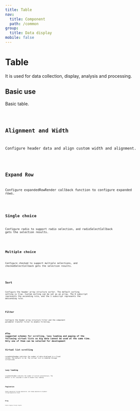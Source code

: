 ```yaml
---
title: Table
nav:
  title: Component
  path: /common
group:
  title: Data display
mobile: false
---
```


# Table

It is used for data collection, display, analysis and processing.

## Basic use

Basic table.

<code src="./demos/index1.tsx"/>

## Alignment and Width

Configure header data and align custom width and alignment.

<code src="./demos/index2.tsx"/>

## Expand Row

Configure expandedRowRender callback function to configure expanded rows.

<code src="./demos/index3.tsx" />

## Single choice

Configure radio to support radio selection, and radioSelectCallback gets the selection results.

<code src="./demos/index4.tsx" />

## Multiple choice

Configure checked to support multiple selections, and checkedSelectCallback gets the selection results.

<code src="./demos/index5.tsx" />

## Sort

Configure the header array structure sorter. The default sorting setting is true. Custom sorting can be set as an array. The 0 subscript represents the ascending rule, and the 1 subscript represents the descending rule.

<code src="./demos/index6.tsx" />

## Filter

Configure the header array structure filter and the component parameter transfer filter to enable filtering.

<code src="./demos/index11.tsx" />

## #The suggested schemes for scrolling, lazy loading and paging of the following virtual lists as big data cannot be used at the same time. Only one of them can be selected for development

## Virtual list scrolling

LargeDateShowNum indicates the number of data displayed in a fixed column. The default is 10. The virtual list is enabled through virtualized.

<code src="./demos/index7.tsx" />

## Lazy loading

LargeDateShowNum indicates the number of initial presentations. The default is 10. LazyLoad is used to enable lazy loading.

<code src="./demos/index8.tsx" />

## Pagination

Enable pagination through pagination, and change pagination alignment through pagination Align.

<code src="./demos/index9.tsx" />

## Drag

Enable dragging through dropable.

<code src="./demos/index10.tsx" />

<API />
